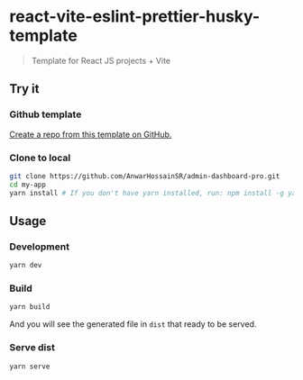 # react-vite-eslint-prettier-husky-template

> Template for React JS projects + Vite

## Try it

### Github template

[Create a repo from this template on GitHub.](https://github.com/AnwarHossainSR/react-vite-eslint-prettier-husky-template.git/generate)

### Clone to local

```bash
git clone https://github.com/AnwarHossainSR/admin-dashboard-pro.git
cd my-app
yarn install # If you don't have yarn installed, run: npm install -g yarn
```

## Usage

### Development

```bash
yarn dev
```

### Build

```bash
yarn build
```

And you will see the generated file in `dist` that ready to be served.

### Serve dist

```bash
yarn serve
```
